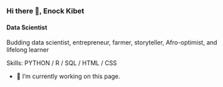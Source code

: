 ### Hi there 👋, Enock Kibet
#### Data Scientist
Budding data scientist, entrepreneur, farmer, storyteller, Afro-optimist, and lifelong learner

Skills: PYTHON / R / SQL / HTML / CSS

- 🔭 I’m currently working on this page. 

